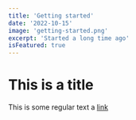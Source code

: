 ```yaml
---
title: 'Getting started'
date: '2022-10-15'
image: 'getting-started.png'
excerpt: 'Started a long time ago'
isFeatured: true
---
```


# This is a title

This is some regular text a [link](https://google.com)